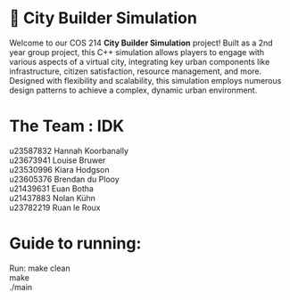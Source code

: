 # 🌆 City Builder Simulation

Welcome to our COS 214 **City Builder Simulation** project! 
Built as a 2nd year group project, this C++ simulation allows players to engage with various aspects of a virtual city, integrating key urban components like infrastructure, citizen satisfaction, resource management, and more. Designed with flexibility and scalability, this simulation employs numerous design patterns to achieve a complex, dynamic urban environment.

# The Team : IDK
u23587832 Hannah Koorbanally<br/>
u23673941 Louise Bruwer<br/>
u23530996 Kiara Hodgson<br/>
u23605376 Brendan du Plooy<br/>
u21439631 Euan Botha<br/>
u21437883 Nolan Kühn<br/>
u23782219 Ruan le Roux

# Guide to running:
Run:
make clean<br/>
make<br/>
./main
